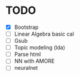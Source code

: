 # TODO

- [x] Bootstrap
- [ ] Linear Algebra basic cal
- [ ] Gsub
- [ ] Topic modeling (lda)
- [ ] Parse html
- [ ] NN with AMORE
- [ ] neuralnet
